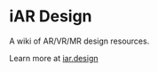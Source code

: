 # iAR Design
A wiki of AR/VR/MR design resources.

Learn more at [iar.design](http://iar.design/#/)
